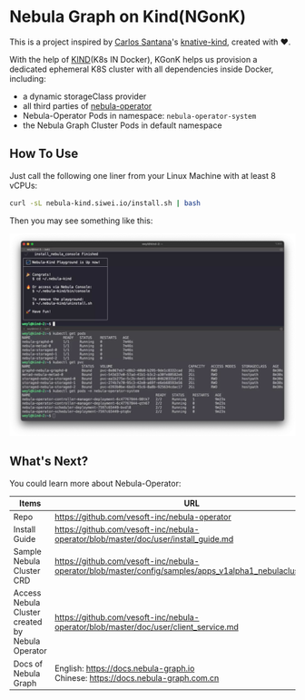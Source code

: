 # Nebula Graph on Kind(NGonK)

This is a project inspired by [Carlos Santana](https://twitter.com/csantanapr)'s  [knative-kind](https://github.com/csantanapr/knative-kind), created with ❤️.

With the help of [KIND](https://kind.sigs.k8s.io/)(K8s IN Docker), KGonK helps us provision a dedicated ephemeral K8S cluster with all dependencies inside Docker, including:

- a dynamic storageClass provider
- all third parties of [nebula-operator](https://github.com/vesoft-inc/nebula-operator)
- Nebula-Operator Pods in namespace: `nebula-operator-system`
- the Nebula Graph Cluster Pods in default namespace

## How To Use

Just call the following one liner from your Linux Machine with at least 8 vCPUs:

```bash
curl -sL nebula-kind.siwei.io/install.sh | bash
```

Then you may see something like this:

![install_success](./images/install_success.webp)

## What's Next?

You could learn more about Nebula-Operator:

| Items                                            | URL                                                          |
| ------------------------------------------------ | ------------------------------------------------------------ |
| Repo                                             | https://github.com/vesoft-inc/nebula-operator                |
| Install Guide                                    | https://github.com/vesoft-inc/nebula-operator/blob/master/doc/user/install_guide.md |
| Sample Nebula Cluster CRD                        | https://github.com/vesoft-inc/nebula-operator/blob/master/config/samples/apps_v1alpha1_nebulacluster.yaml |
| Access Nebula Cluster created by Nebula Operator | https://github.com/vesoft-inc/nebula-operator/blob/master/doc/user/client_service.md |
| Docs of Nebula Graph                             | English: https://docs.nebula-graph.io<br />Chinese: https://docs.nebula-graph.com.cn |

